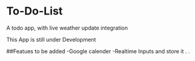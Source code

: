 # To-Do-List
A todo app, with live weather update integration

This App is still under Development

##Featues to be added
-Google calender
-Realtime Inputs and store it 
.
.
